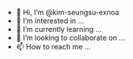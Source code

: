 - 👋 Hi, I’m @kim-seungsu-exnoa
- 👀 I’m interested in ...
- 🌱 I’m currently learning ...
- 💞️ I’m looking to collaborate on ...
- 📫 How to reach me ...

<!---
kim-seungsu-exnoa/kim-seungsu-exnoa is a ✨ special ✨ repository because its `README.md` (this file) appears on your GitHub profile.
You can click the Preview link to take a look at your changes.
--->
